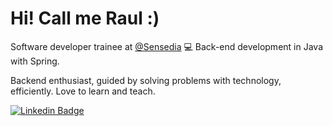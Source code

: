 # Hi! Call me Raul :)
Software developer trainee at [@Sensedia](https://www.sensedia.com/) 💻
Back-end development in Java with Spring.

Backend enthusiast, guided by solving problems with technology, efficiently.
Love to learn and teach.

[![Linkedin Badge](https://img.shields.io/badge/-LinkedIn-blue?style=flat-square&logo=Linkedin&logoColor=white&link=https://www.linkedin.com/in/raul-paes/)](https://www.linkedin.com/in/raul-paes/)
